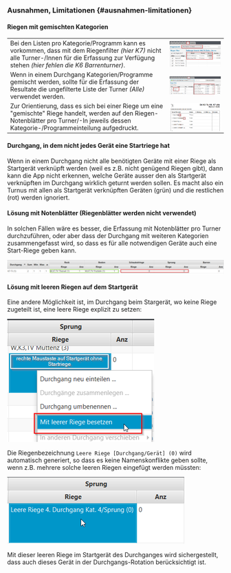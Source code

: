 ### Ausnahmen, Limitationen {#ausnahmen-limitationen}

#### Riegen mit gemischten Kategorien
<table>
  <tr>
    <td>
      Bei den Listen pro Kategorie/Programm kann es vorkommen, dass mit dem Riegenfilter <i>(hier K7)</i> nicht alle Turner-/Innen für die Erfassung zur Verfügung stehen <i>(hier fehlen die K6 Barrenturner)</i>.
    </td>
    <td>
      <img align="right" src="../assets/gemischte-kategorien-issue2.png">
    </td>
  <tr>
  <tr>
    <td>
      Wenn in einem Durchgang Kategorien/Programme gemischt werden, sollte für die Erfassung der Resultate die ungefilterte Liste der Turner <em>(Alle)</em> verwendet werden. 
    </td>
    <td>
      <img align="right" src="../assets/gemischte-kategorien-solution.png">
    </td>
  <tr>
  <tr>
    <td>        
      Zur Orientierung, dass es sich bei einer Riege um eine "gemischte" Riege handelt, werden auf den Riegen-Notenblätter pro Turner/-In jeweils dessen Kategorie-/Programmeinteilung aufgedruckt.
    </td>
    <td>
        <img align="right" src="../assets/gemischte-kategorien-issue.png">
    </td>
  <tr>
<table>

#### Durchgang, in dem nicht jedes Gerät eine Startriege hat
Wenn in einem Durchgang nicht alle benötigten Geräte mit einer Riege als Startgerät verknüpft werden (weil es z.B. nicht genügend Riegen gibt), 
dann kann die App nicht erkennen, welche Geräte ausser den als Startgerät verknüpften im Durchgang wirklich geturnt werden sollen.
Es macht also ein Turnus mit allen als Startgerät verknüpften Geräten (grün) und die restlichen (rot) werden ignoriert.

#### Lösung mit Notenblätter (Riegenblätter werden nicht verwendet)
In solchen Fällen wäre es besser, die Erfassung mit Notenblätter pro Turner durchzuführen, oder aber dass der Durchgang 
mit weiteren Kategorien zusammengefasst wird, so dass es für alle notwendigen Geräte auch eine Start-Riege geben kann.

![](/assets/not-all-startgeraete-assigned-issue.png)

#### Lösung mit leeren Riegen auf dem Startgerät
Eine andere Möglichkeit ist, im Durchgang beim Stargerät, wo keine Riege zugeteilt ist, eine leere Riege explizit zu setzen:

![](/assets/durchgang-leere-startriege-fix.png) 

Die Riegenbezeichnung `Leere Riege [Durchgang/Gerät] (0)` wird automatisch generiert, so dass es keine Namenskonflikte geben sollte, wenn z.B. mehrere solche leeren Riegen eingefügt werden müssten:

![](/assets/durchgang-leere-startriege-fixed.png)

Mit dieser leeren Riege im Startgerät des Durchganges wird sichergestellt, dass auch dieses Gerät in der Durchgangs-Rotation berücksichtigt ist.